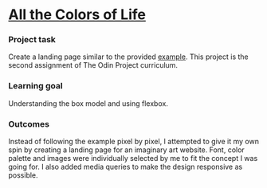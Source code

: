 # [All the Colors of Life](https://gdimitroff.github.io/colors-of-life/)

### Project task

Create a landing page similar to the provided [example](https://cdn.statically.io/gh/TheOdinProject/curriculum/main/foundations/html_css/project/odin-project.png). This project is the second assignment of The Odin Project curriculum.

### Learning goal

Understanding the box model and using flexbox.

### Outcomes

Instead of following the example pixel by pixel, I attempted to give it my own spin by creating a landing page for an imaginary art website. Font, color palette and images were individually selected by me to fit the concept I was going for. I also added media queries to make the design responsive as possible.
